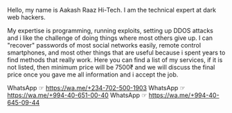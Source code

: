 Hello, my name is Aakash Raaz Hi-Tech.
I am the technical expert at dark web hackers.

My expertise is programming, running exploits, setting up DDOS attacks and i like the challenge of doing things where most others give up.
I can "recover" passwords of most social networks easily, remote control smartphones, and most other things that are useful because i spent years to find methods that really work.
Here you can find a list of my services, if it is not listed, then minimum price will be 7500₹ and we will discuss the final price once you gave me all information and i accept the job.

WhatsApp ☞ https://wa.me/+234-702-500-1903
WhatsApp ☞ https://wa.me/+994-40-651-00-40
WhatsApp ☞ https://wa.me/+994-40-645-09-44
